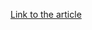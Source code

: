 [Link to the article](https://blog.talosintelligence.com/acrobat-out-of-bounds-and-foxit-use-after-free-pdf-reader-vulnerabilities-found/)
